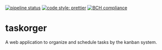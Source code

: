 [![pipeline status](https://gitlab.com/user12043/taskorger/badges/master/pipeline.svg)](https://gitlab.com/user12043/taskorger/commits/master)
[![code style: prettier](https://img.shields.io/badge/code_style-prettier-ff69b4.svg)](https://github.com/prettier/prettier)
[![BCH compliance](https://bettercodehub.com/edge/badge/user12043/taskorger?branch=master)](https://bettercodehub.com/)

# taskorger

A web application to organize and schedule tasks by the kanban system.
